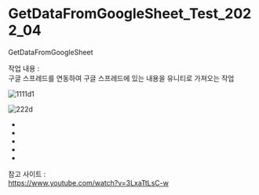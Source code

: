 # GetDataFromGoogleSheet_Test_2022_04
GetDataFromGoogleSheet
                                                  
작업 내용 :                                                  
구글 스프레드를 연동하여 구글 스프레드에 있는 내용을 유니티로 가져오는 작업
                                                              
![1111d1](https://user-images.githubusercontent.com/71114491/164766046-6cfb41c4-6772-4b72-8b57-06bee258cef6.PNG)                                                                                   
                                                             
![222d](https://user-images.githubusercontent.com/71114491/164766068-2b2470d1-3080-4492-92ec-2d335e427bd2.PNG)                                                                                   
                                                                                                                     
*                                        
*                                        
*                                        
*                                        
*                                        
참고 사이트 :                                                 
https://www.youtube.com/watch?v=3LxaTtLsC-w                                                
